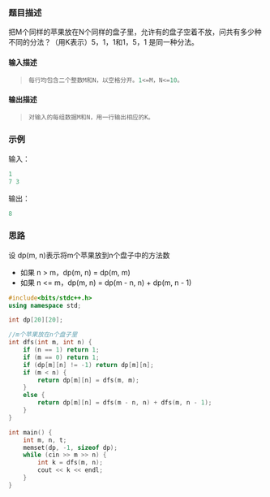 ### 题目描述

把M个同样的苹果放在N个同样的盘子里，允许有的盘子空着不放，问共有多少种不同的分法？（用K表示）5，1，1和1，5，1 是同一种分法。

#### 输入描述

> ```c++
> 每行均包含二个整数M和N，以空格分开。1<=M，N<=10。
> ```

#### 输出描述

> ```c++
> 对输入的每组数据M和N，用一行输出相应的K。
> ```

### 示例

输入：

```c++
1
7 3
```

输出：

```c++
8
```

### 思路

设 dp(m, n)表示将m个苹果放到n个盘子中的方法数

- 如果 n > m，dp(m, n) = dp(m, m)
- 如果 n <= m，dp(m, n) = dp(m - n, n) + dp(m, n - 1)

```c++
#include<bits/stdc++.h>
using namespace std;

int dp[20][20];

//m个苹果放在n个盘子里
int dfs(int m, int n) {
    if (n == 1) return 1;
    if (m == 0) return 1;
    if (dp[m][n] != -1) return dp[m][n];
    if (m < n) {
        return dp[m][n] = dfs(m, m);
    }
    else {
        return dp[m][n] = dfs(m - n, n) + dfs(m, n - 1);
    }
}

int main() {
    int m, n, t;
    memset(dp, -1, sizeof dp);
    while (cin >> m >> n) {
        int k = dfs(m, n);
        cout << k << endl;
    }
}

```

